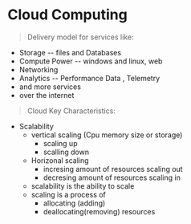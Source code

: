 # Cloud Computing
> Delivery model for services like:
* Storage -- files and Databases
* Compute Power -- windows and linux, web
* Networking
* Analytics -- Performance Data , Telemetry
* and more services
* over the internet
> Cloud Key Characteristics:
* Scalability
  * vertical scaling (Cpu memory size or storage)
    * scaling up
    * scalling down
  * Horizonal scaling
    * incresing amount of resources scaling out
    * decresing amount of resources scaling in
  * scalability is the ability to scale
  * scaling is a process of
      * allocating (adding)
      * deallocating(removing) resources
